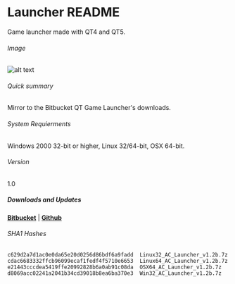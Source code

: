 # Launcher README #

Game launcher made with QT4 and QT5. 

###### Image
![alt text](http://hamster.bgx.ro/~iguana/images/launcher.png "Launcher")

###### Quick summary
Mirror to the Bitbucket QT Game Launcher's downloads.

###### System Requierments
Windows 2000 32-bit or higher, Linux 32/64-bit, OSX 64-bit.

###### Version
1.0

##### **Downloads and Updates**
**[Bitbucket](https://bitbucket.org/iguanameow/assaultcube_launcher/downloads)** | **[Github](https://github.com/IguanaMeow/launcher/releases)**

###### SHA1 Hashes
```
c629d2a7d1ac0e0da65e20d0256d86bdf6a9fadd  Linux32_AC_Launcher_v1.2b.7z
cdac6683332ffcb96099ecaf1fedf4f5710e6653  Linux64_AC_Launcher_v1.2b.7z
e21443cccdea5419ffe20992828b6a0ab91c08da  OSX64_AC_Launcher_v1.2b.7z
d8069acc02241a2041b34cd39018b8ea6ba370e3  Win32_AC_Launcher_v1.2b.7z

```
